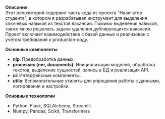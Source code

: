 **Описание**  
Этот репозиторий содержит часть кода из проекта "Навигатор студента", в котором я разрабатывал инструмент для выделения ключевых навыков из текстов вакансий. Помимо выделения навыков, также мною решалась задача удаления дублирующихся вакансий. Проект включает взаимодействие с базой данных и реализован с учетом требований к production-коду.

**Основные компоненты**  
- **nlp**: Предобработка данных.
- **processes (ner, documents)**: Инициализация моделей, обработка текстов, выделение сущностей, запись в БД и реализация API.
- **ui**: Интерфейсные компоненты.
- **utils**: Вспомогательные утилиты для упрощения работы с данными, логирования и настройки.

**Основные технологии**  
- Python, Flask, SQLAlchemy, Streamlit
- Numpy, Pandas, Scikit, Transformers
